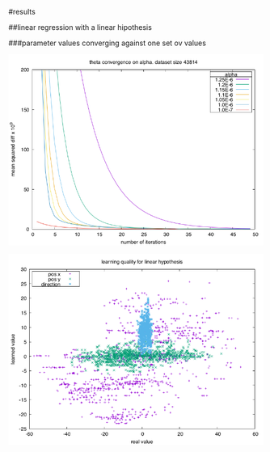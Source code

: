 #results

##linear regression with a linear hipothesis

###parameter values converging against one set ov values 

![img_thetaconvalpha](img_thetaconvalpha.png "img_thetaconvalpha")



![img_learnqual](img_learnqual.png "img_learnqual")


